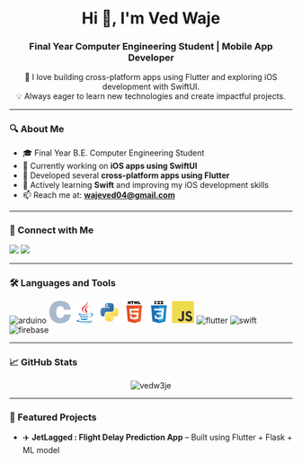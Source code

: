 <h1 align="center">Hi 👋, I'm Ved Waje</h1>
<h3 align="center">Final Year Computer Engineering Student | Mobile App Developer</h3>

<p align="center">
  🚀 I love building cross-platform apps using Flutter and exploring iOS development with SwiftUI.<br/>
  💡 Always eager to learn new technologies and create impactful projects.
</p>

---

### 🔍 About Me
- 🎓 Final Year B.E. Computer Engineering Student  
- 🔭 Currently working on **iOS apps using SwiftUI**
- 📱 Developed several **cross-platform apps using Flutter**
- 🌱 Actively learning **Swift** and improving my iOS development skills
- 📫 Reach me at: **wajeved04@gmail.com**

---

### 🤝 Connect with Me
<p>
  <a href="mailto:wajeved04@gmail.com"><img src="https://img.shields.io/badge/Gmail-D14836?style=for-the-badge&logo=gmail&logoColor=white"></a>
  <a href="https://www.linkedin.com/in/ved-waje"><img src="https://img.shields.io/badge/LinkedIn-0A66C2?style=for-the-badge&logo=linkedin&logoColor=white"></a>
</p>

---

### 🛠️ Languages and Tools

<p>
  <img src="https://cdn.worldvectorlogo.com/logos/arduino-1.svg" alt="arduino" width="40" height="40"/>
  <img src="https://raw.githubusercontent.com/devicons/devicon/master/icons/c/c-original.svg" alt="c" width="40" height="40"/>
  <img src="https://raw.githubusercontent.com/devicons/devicon/master/icons/java/java-original.svg" alt="java" width="40" height="40"/>
  <img src="https://raw.githubusercontent.com/devicons/devicon/master/icons/python/python-original.svg" alt="python" width="40" height="40"/>
  <img src="https://raw.githubusercontent.com/devicons/devicon/master/icons/html5/html5-original-wordmark.svg" alt="html5" width="40" height="40"/>
  <img src="https://raw.githubusercontent.com/devicons/devicon/master/icons/css3/css3-original-wordmark.svg" alt="css3" width="40" height="40"/>
  <img src="https://raw.githubusercontent.com/devicons/devicon/master/icons/javascript/javascript-original.svg" alt="javascript" width="40" height="40"/>
  <img src="https://www.vectorlogo.zone/logos/flutterio/flutterio-icon.svg" alt="flutter" width="40" height="40"/>
  <img src="https://upload.wikimedia.org/wikipedia/commons/9/9d/Swift_logo.svg" alt="swift" width="40" height="40"/>
  <img src="https://cdn.jsdelivr.net/gh/devicons/devicon/icons/firebase/firebase-plain.svg" alt="firebase" width="40" height="40"/>
</p>

---

### 📈 GitHub Stats

<p align="center">
  <img src="https://github-readme-stats.vercel.app/api?username=vedw3je&show_icons=true&theme=tokyonight" alt="vedw3je" />
</p>

---

### 🚀 Featured Projects
- ✈️ **JetLagged : Flight Delay Prediction App** – Built using Flutter + Flask + ML model  
  




